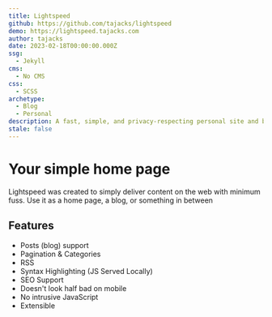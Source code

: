 ```yaml
---
title: Lightspeed
github: https://github.com/tajacks/lightspeed
demo: https://lightspeed.tajacks.com
author: tajacks
date: 2023-02-18T00:00:00.000Z
ssg:
  - Jekyll
cms:
  - No CMS
css:
  - SCSS
archetype:
  - Blog
  - Personal
description: A fast, simple, and privacy-respecting personal site and blog
stale: false
---
```


# Your simple home page

Lightspeed was created to simply deliver content on the web with minimum fuss. Use it as a home page, a blog, or something in between

## Features

* Posts (blog) support
* Pagination & Categories
* RSS
* Syntax Highlighting (JS Served Locally)
* SEO Support 
* Doesn't look half bad on mobile
* No intrusive JavaScript
* Extensible
